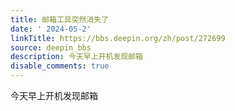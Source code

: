 ```yaml
---
title: 邮箱工具突然消失了
date: ' 2024-05-2'
linkTitle: https://bbs.deepin.org/zh/post/272699
source: deepin_bbs
description: 今天早上开机发现邮箱
disable_comments: true
---
```

今天早上开机发现邮箱
